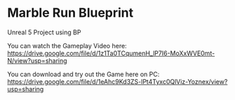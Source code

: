 # Marble Run Blueprint
 Unreal 5 Project using BP
 
 You can watch the Gameplay Video here: https://drive.google.com/file/d/1z1Ta0TCqumenH_lP7I6-MoXxWVE0mt-N/view?usp=sharing
 
 You can download and try out the Game here on PC: https://drive.google.com/file/d/1eAhc9Kd3ZS-lPt4Tyxc0QlViz-Yoznex/view?usp=sharing
 
